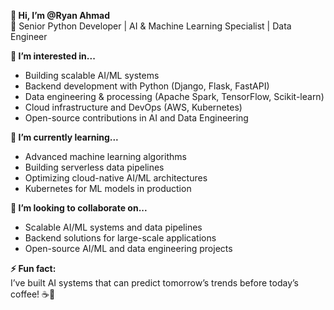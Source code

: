 **👋 Hi, I’m @Ryan Ahmad**  
🚀 Senior Python Developer | AI & Machine Learning Specialist | Data Engineer  

**👀 I’m interested in...**  
- Building scalable AI/ML systems  
- Backend development with Python (Django, Flask, FastAPI)  
- Data engineering & processing (Apache Spark, TensorFlow, Scikit-learn)  
- Cloud infrastructure and DevOps (AWS, Kubernetes)  
- Open-source contributions in AI and Data Engineering  

**🌱 I’m currently learning...**  
- Advanced machine learning algorithms  
- Building serverless data pipelines  
- Optimizing cloud-native AI/ML architectures  
- Kubernetes for ML models in production  

**💞️ I’m looking to collaborate on...**  
- Scalable AI/ML systems and data pipelines  
- Backend solutions for large-scale applications  
- Open-source AI/ML and data engineering projects  

**⚡ Fun fact:**  
I’ve built AI systems that can predict tomorrow’s trends before today’s coffee! ☕🤖 
